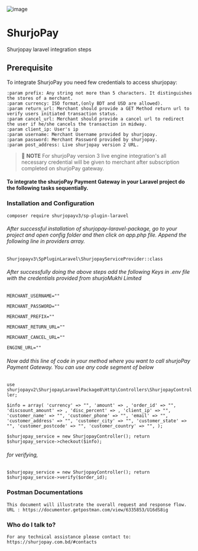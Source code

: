 ![image](https://user-images.githubusercontent.com/57352037/170198396-932692aa-3354-4cf0-abc1-2b8ef43a6de3.png)
# ShurjoPay

Shurjopay laravel integration steps
## Prerequisite
To integrate ShurjoPay you need few credentials to access shurjopay:
```
:param prefix: Any string not more than 5 characters. It distinguishes the stores of a merchant.
:param currency: ISO format,(only BDT and USD are allowed).
:param return_url: Merchant should provide a GET Method return url to verify users initiated transaction status. 
:param cancel_url: Merchant should provide a cancel url to redirect the user if he/she cancels the transaction in midway. 
:param client_ip: User's ip
:param username: Merchant Username provided by shurjopay.
:param password: Merchant Password provided by shurjopay.
:param post_address: Live shurjopay version 2 URL.
```


> 📝 **NOTE** For shurjoPay version 3 live engine integration's all necessary credential will be given to merchant after subscription completed on shurjoPay gateway.



#### To integrate the shurjoPay Payment Gateway in your Laravel project do the following tasks sequentially.

### Installation and Configuration

``composer require shurjopayv3/sp-plugin-laravel
``

###### After successful installation of shurjopay-laravel-package, go to your project and open config folder and then click on app.php file. Append the following line in providers array.
``
Shurjopayv3\SpPluginLaravel\ShurjopayServiceProvider::class
``

###### After successfully doing the above steps add the following Keys in .env file with the credentials provided from shurjoMukhi Limited

``MERCHANT_USERNAME=""  
``

``MERCHANT_PASSWORD=""
``

``MERCHANT_PREFIX=""
``

``MERCHANT_RETURN_URL=""
``

``MERCHANT_CANCEL_URL=""
``

``ENGINE_URL=""
``
###### Now add this line of code in your method where you want to call shurjoPay Payment Gateway. You can use any code segment of below

``
use shurjopayv2\ShurjopayLaravelPackage8\Http\Controllers\ShurjopayController;
``

``$info = array(
'currency' => "",
'amount' => ,
'order_id' => "",
'discsount_amount' => ,
'disc_percent' => ,
'client_ip' => "",
'customer_name' => "",
'customer_phone' => "",
'email' => "",
'customer_address' => "",
'customer_city' => "",
'customer_state' => "",
'customer_postcode' => "",
'customer_country' => "",
);``

``$shurjopay_service = new ShurjopayController();
return $shurjopay_service->checkout($info);``

###### for verifying,

``$shurjopay_service = new ShurjopayController();
return $shurjopay_service->verify($order_id);``


### Postman Documentations

    This document will illustrate the overall request and response flow.
    URL : https://documenter.getpostman.com/view/6335853/U16dS8ig	
		
### Who do I talk to? ###
	For any technical assistance please contact to: https://shurjopay.com.bd/#contacts


